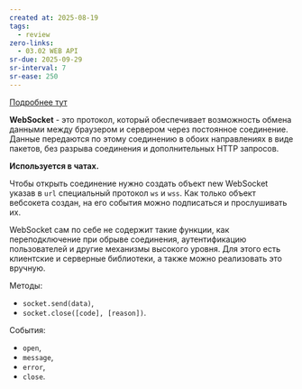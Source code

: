 ```yaml
---
created at: 2025-08-19
tags:
  - review
zero-links:
  - 03.02 WEB API
sr-due: 2025-09-29
sr-interval: 7
sr-ease: 250
---
```

[Подробнее тут](https://learn.javascript.ru/websocket)

**WebSocket** - это протокол, который обеспечивает возможность обмена данными между браузером и сервером через постоянное соединение. Данные передаются по этому соединению в обоих направлениях в виде пакетов, без разрыва соединения и дополнительных HTTP запросов.

**Используется в чатах.**

Чтобы открыть соединение нужно создать объект new WebSocket указав в `url` специальный протокол `ws` и `wss`. Как только объект вебсокета создан, на его события можно подписаться и прослушивать их.

WebSocket сам по себе не содержит такие функции, как переподключение при обрыве соединения, аутентификацию пользователей и другие механизмы высокого уровня. Для этого есть клиентские и серверные библиотеки, а также можно реализовать это вручную.

Методы:

- `socket.send(data)`,
- `socket.close([code], [reason])`.

События:

- `open`,
- `message`,
- `error`,
- `close`.
